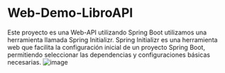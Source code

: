 # Web-Demo-LibroAPI
Este proyecto es una Web-API utilizando Spring Boot utilizamos una herramienta llamada Spring Initializr. Spring Initializr es una herramienta web que facilita la configuración inicial de un proyecto Spring Boot, permitiendo seleccionar las dependencias y configuraciones básicas necesarias.
![image](https://github.com/Danielpalma54/Demo-LibroAPI/assets/147771801/1089feb2-a275-4981-805e-f7c30b5fc421)

